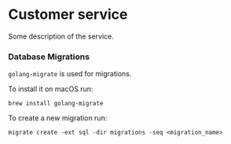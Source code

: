 # Customer service

Some description of the service.




### Database Migrations

`golang-migrate` is used for migrations.

To install it on macOS run:

    brew install golang-migrate

To create a new migration run:

    migrate create -ext sql -dir migrations -seq <migration_name>





